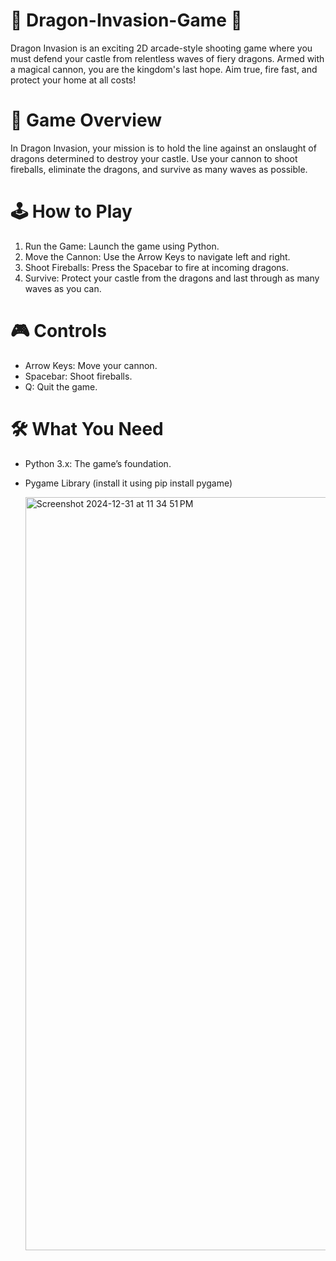 # 🐉 Dragon-Invasion-Game 🏰
Dragon Invasion is an exciting 2D arcade-style shooting game where you must defend your castle from relentless waves of fiery dragons. Armed with a magical cannon, you are the kingdom's last hope. Aim true, fire fast, and protect your home at all costs!

# 🌟 Game Overview
In Dragon Invasion, your mission is to hold the line against an onslaught of dragons determined to destroy your castle. Use your cannon to shoot fireballs, eliminate the dragons, and survive as many waves as possible.

# 🕹️ How to Play
  1. Run the Game: Launch the game using Python.
  2. Move the Cannon: Use the Arrow Keys to navigate left and right.
  3. Shoot Fireballs: Press the Spacebar to fire at incoming dragons.
  4. Survive: Protect your castle from the dragons and last through as many waves as you can.

# 🎮 Controls
  - Arrow Keys: Move your cannon.
  - Spacebar: Shoot fireballs.
  - Q: Quit the game.

# 🛠️ What You Need
  - Python 3.x: The game’s foundation.
  - Pygame Library (install it using pip install pygame)

    <img width="1205" alt="Screenshot 2024-12-31 at 11 34 51 PM" src="https://github.com/user-attachments/assets/41690d62-584e-4387-842c-9434734269ea" />

  
